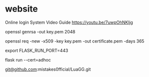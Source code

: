 # website
Online login System
Video Guide
https://youtu.be/7uwpOhNKIjg


openssl genrsa -out key.pem 2048

openssl req -new -x509 -key key.pem -out certificate.pem -days 365


export FLASK_RUN_PORT=443

flask run --cert=adhoc


git@github.com:mistakes0fficial/LuaGG.git

